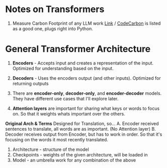 # Notes on Transformers
1. Measure Carbon Footprint of any LLM work [Link](https://huggingface.co/docs/hub/model-cards-co2) / [CodeCarbon](https://codecarbon.io/) is listed as a good one, plugs right into Python.

# General Transformer Architecture
1. **Encoders** - Accepts input and creates a representation of the input. Optimized for understanding based on the input. 
2. **Decoders** - Uses the encoders output (and other inputs). Optimized for returning outputs
3. There are **encoder-only**, **decoder-only**, and **encoder-decoder** models. They have different use cases that I'll explore later. 

4. **Attention layers** are important for sharing what keys or words to focus on. So that it weights whats important over the others. 

**Original Arch & Terms**
Designed for Translation, so...
A. Encoder received sentences to translate, all words are as important. (No Attention layer)
B. Decoder receives output from Encoder, but has to work in order. So that it's focusing on the words it most recently translated. 

1. Architecture - structure of the model
2. Checkpoints - weights of the given architecture, will be loaded in
3. Model - an umbrella work for any combination of the above

